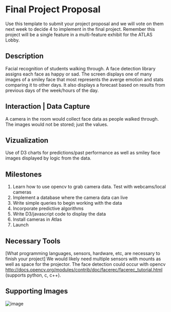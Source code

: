 # Final Project Proposal

Use this template to submit your project proposal and we will vote on them next week to decide 4 to implement in the final project.  Remember this project will be a single feature in a multi-feature exhibit for the ATLAS Lobby.

## Description
Facial recognition of students walking through. A face detection library assigns each face as happy or sad. The screen displays one of many images of a smiley face that most represents the averge emotion and stats comparing it to other days. It also displays a forecast based on results from previous days of the week/hours of the day.

## Interaction | Data Capture
A camera in the room would collect face data as people walked through. The images would not be stored; just the values.

## Vizualization
Use of D3 charts for predictions/past performance as well as smiley face images displayed by logic from the data. 

## Milestones

1. Learn how to use opencv to grab camera data. Test with webcams/local cameras
2. Implement a database where the camera data can live
3. Write simple queries to begin working with the data
4. Incorporate predictive algorithms
5. Write D3/javascript code to display the data
6. Install cameras in Atlas
7. Launch

## Necessary Tools
[What programming languages, sensors, hardware, etc, are necessary to finish your project]
We would likely need multiple sensors with mounts as well as space for the projector. The face detection could occur with opencv
http://docs.opencv.org/modules/contrib/doc/facerec/facerec_tutorial.html (supports python, c, c++). 

## Supporting Images
![image](http://i.imgur.com/XBQlXuj.png)
